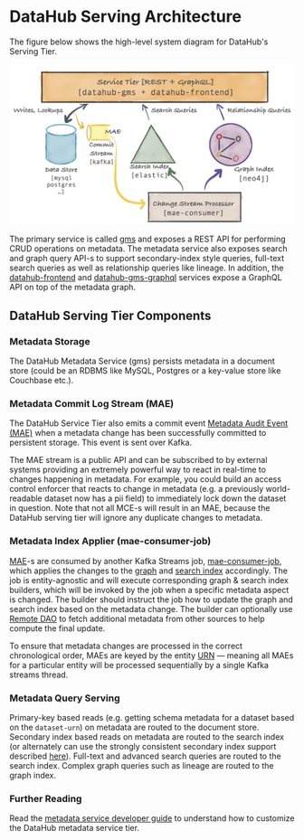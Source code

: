 # DataHub Serving Architecture

The figure below shows the high-level system diagram for DataHub's Serving Tier. 

![datahub-serving](../imgs/datahub-serving.png)

The primary service is called [gms](../../gms) and exposes a REST API for performing CRUD operations on metadata. The metadata service also exposes search and graph query API-s to support secondary-index style queries, full-text search queries as well as relationship queries like lineage. In addition, the [datahub-frontend](../../datahub-frontend) and [datahub-gms-graphql](../../datahub-gms-graphql-service) services expose a GraphQL API on top of the metadata graph. 

## DataHub Serving Tier Components

### Metadata Storage

The DataHub Metadata Service (gms) persists metadata in a document store (could be an RDBMS like MySQL, Postgres or a key-value store like Couchbase etc.). 

### Metadata Commit Log Stream (MAE)

The DataHub Service Tier also emits a commit event [Metadata Audit Event (MAE)] when a metadata change has been successfully committed to persistent storage. This event is sent over Kafka. 

The MAE stream is a public API and can be subscribed to by external systems providing an extremely powerful way to react in real-time to changes happening in metadata. For example, you could build an access control enforcer that reacts to change in metadata (e.g. a previously world-readable dataset now has a pii field) to immediately lock down the dataset in question.
Note that not all MCE-s will result in an MAE, because the DataHub serving tier will ignore any duplicate changes to metadata.

### Metadata Index Applier (mae-consumer-job)

[MAE]-s are consumed by another Kafka Streams job, [mae-consumer-job], which applies the changes to the [graph] and [search index] accordingly. 
The job is entity-agnostic and will execute corresponding graph & search index builders, which will be invoked by the job when a specific metadata aspect is changed. 
The builder should instruct the job how to update the graph and search index based on the metadata change. 
The builder can optionally use [Remote DAO] to fetch additional metadata from other sources to help compute the final update.

To ensure that metadata changes are processed in the correct chronological order, MAEs are keyed by the entity [URN] — meaning all MAEs for a particular entity will be processed sequentially by a single Kafka streams thread. 

### Metadata Query Serving

Primary-key based reads (e.g. getting schema metadata for a dataset based on the `dataset-urn`) on metadata are routed to the document store. Secondary index based reads on metadata are routed to the search index (or alternately can use the strongly consistent secondary index support described [here]()). Full-text and advanced search queries are routed to the search index. Complex graph queries such as lineage are routed to the graph index. 

### Further Reading

Read the [metadata service developer guide](../how/build-metadata-service.md) to understand how to customize the DataHub metadata service tier. 


[RecordTemplate]: https://github.com/linkedin/rest.li/blob/master/data/src/main/java/com/linkedin/data/template/RecordTemplate.java
[GenericRecord]: https://github.com/apache/avro/blob/master/lang/java/avro/src/main/java/org/apache/avro/generic/GenericRecord.java
[DAO]: https://en.wikipedia.org/wiki/Data_access_object
[Pegasus]: https://linkedin.github.io/rest.li/DATA-Data-Schema-and-Templates
[relationship]: ../what/relationship.md
[entity]: ../what/entity.md
[aspect]: ../what/aspect.md
[GMS]: ../what/gms.md
[MAE]: ../what/mxe.md#metadata-audit-event-mae
[rest.li]: https://rest.li


[Metadata Change Event (MCE)]: ../what/mxe.md#metadata-change-event-mce
[Metadata Audit Event (MAE)]: ../what/mxe.md#metadata-audit-event-mae
[MAE]: ../what/mxe.md#metadata-audit-event-mae
[equivalent Pegasus format]: https://linkedin.github.io/rest.li/how_data_is_represented_in_memory#the-data-template-layer
[graph]: ../what/graph.md
[search index]: ../what/search-index.md
[mce-consumer-job]: ../../metadata-jobs/mce-consumer-job
[mae-consumer-job]: ../../metadata-jobs/mae-consumer-job
[Remote DAO]: ../architecture/metadata-serving.md#remote-dao
[URN]: ../what/urn.md
[Metadata Modelling]: ../modeling/metadata-model.md
[Entity]: ../what/entity.md
[Relationship]: ../what/relationship.md
[Search Document]: ../what/search-document.md
[metadata aspect]: ../what/aspect.md
[Python emitters]: https://datahubproject.io/docs/metadata-ingestion/#using-as-a-library
